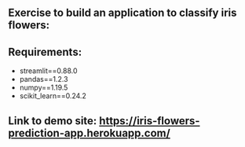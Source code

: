 ## Exercise to build an application to classify iris flowers:
## Requirements:
- streamlit==0.88.0
- pandas==1.2.3
- numpy==1.19.5
- scikit_learn==0.24.2

## Link to demo site: https://iris-flowers-prediction-app.herokuapp.com/
